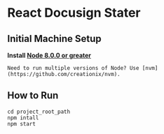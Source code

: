 
# React Docusign Stater

## Initial Machine Setup

**Install [Node 8.0.0 or greater](https://nodejs.org)**

    Need to run multiple versions of Node? Use [nvm](https://github.com/creationix/nvm).


## How to Run 
```
cd project_root_path
npm intall
npm start
```

